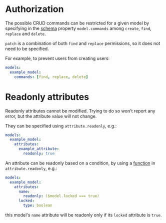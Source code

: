 # Authorization

The possible CRUD commands can be restricted for a given model by specifying
in the [schema](schema.md) property `model.commands` among
`create`, `find`, `replace` and `delete`.

`patch` is a combination of both `find` and `replace` permissions, so it does
not need to be specified.

For example, to prevent users from creating users:

```yml
models:
  example_model:
    commands: [find, replace, delete]
```

# Readonly attributes

Readonly attributes cannot be modified.
Trying to do so won't report any error, but the attribute value will not change.

They can be specified using `attribute.readonly`, e.g.:

```yml
models:
  example_model:
    attributes:
      example_attribute:
        readonly: true
```

An attribute can be readonly based on a condition, by using a
[function](function.md) in `attribute.readonly`, e.g.:

```yml
models:
  example_model:
    attributes:
      name:
        readonly: ($model.locked === true)
      locked:
        type: boolean
```

this model's `name` attribute will be readonly only if its `locked` attribute is
`true`.
